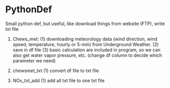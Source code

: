 # PythonDef
Small python def, but useful, like download things from website (FTP), write txt file

1. Chews_met: 
(1) downloading meteorology data (wind direction, wind speed, temperature, hourly or 5-min) from Underground Weather. 
(2) save in df file
(3) basic calculation are included in program, so we can also get water vapor pressure, etc. (change df column to decide which parameter we need)

2. chewsmet_txt
(1) convert df file to txt file

3. NOx_txt_add
(1) add all txt file to one txt file
